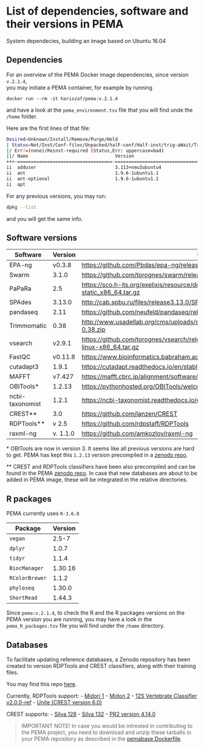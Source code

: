 # List of dependencies, software and their versions in PEMA 

System dependecies, building an image based on Ubuntu 16.04


## Dependencies

For an overview of the PEMA Docker image dependencies, since version `v.2.1.4`,  
you may initiate a PEMA container, for example by running 
```
docker run --rm -it hariszaf/pema:v.2.1.4
```
and have a look at the `pema_environment.tsv` file that you will find unde the `/home` folder. 

Here are the first lines of that file:
```bash
Desired=Unknown/Install/Remove/Purge/Hold
| Status=Not/Inst/Conf-files/Unpacked/halF-conf/Half-inst/trig-aWait/Trig-pend
|/ Err?=(none)/Reinst-required (Status,Err: uppercase=bad)
||/ Name                                Version                               Architecture Description
+++-===================================-=====================================-============-===============================================================================
ii  adduser                             3.113+nmu3ubuntu4                     all          add and remove users and groups
ii  ant                                 1.9.6-1ubuntu1.1                      all          Java based build tool like make
ii  ant-optional                        1.9.6-1ubuntu1.1                      all          Java based build tool like make - optional libraries
ii  apt           
```

For any previous versions, you may run:
```bash
dpkg --list
```

and you will get the same info. 

## Software versions

| Software       | Version | Url                                                                                            |
|----------------|---------|------------------------------------------------------------------------------------------------|
| EPA-ng         | v0.3.8  | https://github.com/Pbdas/epa-ng/releases/tag/v0.3.8                                            |
| Swarm          | 3.1.0   | https://github.com/torognes/swarm/releases/tag/v3.1.0                                          |
| PaPaRa         | 2.5     | https://sco.h-its.org/exelixis/resource/download/software/papara_nt-2.5-static_x86_64.tar.gz   |
| SPAdes         | 3.13.0  | http://cab.spbu.ru/files/release3.13.0/SPAdes-3.13.0-Linux.tar.gz                              |
| pandaseq       | 2.11    | https://github.com/neufeld/pandaseq/releases/tag/v2.11                                         |
| Trimmomatic    | 0.38    | http://www.usadellab.org/cms/uploads/supplementary/Trimmomatic/Trimmomatic-0.38.zip            |
| vsearch        | v2.9.1  | https://github.com/torognes/vsearch/releases/download/v2.9.1/vsearch-2.9.1-linux-x86_64.tar.gz |
| FastQC         | v0.11.8 | https://www.bioinformatics.babraham.ac.uk/projects/fastqc/fastqc_v0.11.8.zip                   |
| cutadapt3      | 1.9.1   | https://cutadapt.readthedocs.io/en/stable/                                                     |
| MAFFT          | v7.427  | https://mafft.cbrc.jp/alignment/software/                                                      |
| OBITools*      | 1.2.13  | https://pythonhosted.org/OBITools/welcome.html                                                 |
| ncbi-taxonomist| 1.2.1   | https://ncbi-taxonomist.readthedocs.io/en/latest/index.html                                    | 
| CREST**        | 3.0     | https://github.com/lanzen/CREST                                                                |
| RDPTools**     | v 2.5   | https://github.com/rdpstaff/RDPTools                                                           |
| raxml-ng       | v. 1.1.0| https://github.com/amkozlov/raxml-ng                                                           |

\* OBITools are now in version 3. It seems like all previous versions are hard to get. PEMA has kept this `1.2.13` version 
precompiled in a [zenodo repo](https://zenodo.org/record/5745272#.YaefgnvP0UE).

** CREST and RDPTools classifiers have been also precompiled and can be found in the PEMA [zenodo repo](https://zenodo.org/record/5745272#.YaefgnvP0UE).
   In case that new databases are about to be added in PEMA image, these will be integrated in the relative directories. 


## R packages

PEMA currently uses `R-3.6.0`

| Package        | Version |
|----------------|---------|
| `vegan`        |  2.5-7  |
| `dplyr`        |  1.0.7  |
| `tidyr`        |  1.1.4  |
| `BiocManager`  | 1.30.16 |
| `RColorBrewer` | 1.1.2   |
| `phyloseq`     | 1.30.0  |
| `ShortRead`    | 1.44.3  |

Since `pema:v.2.1.4`, to check the R and the R packages versions on the PEMA version you are running, 
you may have a look in the `pema_R_packages.tsv` file you will find under the `/home` directory. 


## Databases 

To facilitate updating reference databases, a Zenodo repository has been 
created to version RDPTools and CREST classifiers, along with their training 
files. 

You may find this repo [here](https://zenodo.org/record/5749799).

Currently, RDPTools support: 
    - [Midori 1](http://www.reference-midori.info/)
    - [Midori 2](http://www.reference-midori.info/)
    - [12S Vertebrate Classifier v2.0.0-ref](https://github.com/terrimporter/12SvertebrateClassifier/releases)
    - [Unite (CREST version 6.0)](https://unite.ut.ee/repository.php)

CREST supports: 
    - [Silva 128](https://www.arb-silva.de/documentation/release-128/)
    - [Silva 132](https://www.arb-silva.de/documentation/release-132/)
    - [PR2 version 4.14.0](https://github.com/pr2database/pr2database/releases/tag/v4.14.0)
    <!-- - [Silva 138](https://www.arb-silva.de/no_cache/download/archive/release_138_1/Exports/) [Integrated in 2021 Dec]: 119,525 unique taxa out of 510,508 (SSURef_NR99_tax_silva_full_align_trunc.fasta.gz)
    - [PR2 v.4.14.0](https://github.com/pr2database/pr2database/releases/tag/v4.14.0) [Integrated in 2021 Dec]:  -->

> IMPORTANT NOTE! In case you would be intrested in contributing to the PEMA 
    project, you need to download and unzip these tarballs in your PEMA repository
    as described in the [pemabase Dockerfile](https://zenodo.org/record/5734317#.YaTg4HvP1hE).

